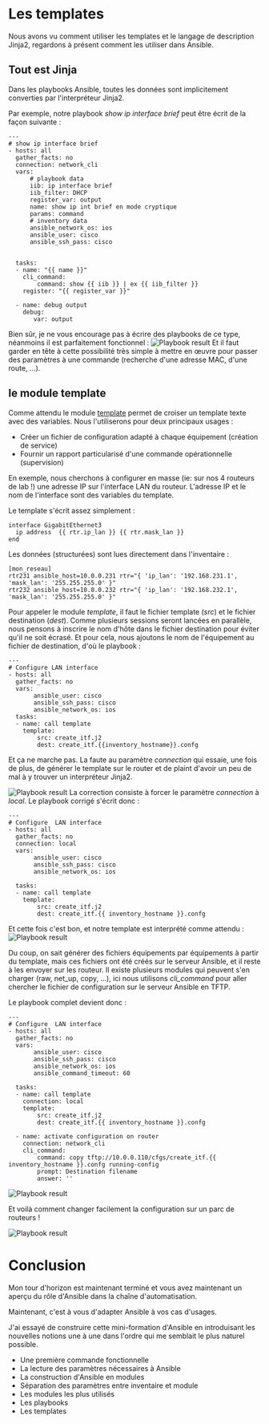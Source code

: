 
# Les templates

Nous avons vu comment utiliser les templates et le langage de description Jinja2, regardons à présent comment les utiliser dans Ansible.


## Tout est Jinja
Dans les playbooks Ansible, toutes les données sont  implicitement  converties par l'interpréteur Jinja2.

Par exemple, notre playbook *show ip interface brief* peut être écrit de la façon suivante :

    ---
    # show ip interface brief
    - hosts: all
      gather_facts: no
      connection: network_cli
      vars:
          # playbook data
          iib: ip interface brief
          iib_filter: DHCP
          register_var: output
          name: show ip int brief en mode cryptique
          params: command
          # inventory data
          ansible_network_os: ios
          ansible_user: cisco
          ansible_ssh_pass: cisco
    
    
      tasks:
      - name: "{{ name }}"
        cli_command:
            command: show {{ iib }} | ex {{ iib_filter }}
        register: "{{ register_var }}"
    
      - name: debug output
        debug:
           var: output


Bien sûr,  je ne vous encourage pas à écrire des playbooks de ce type, néanmoins il est parfaitement fonctionnel :
![Playbook result](https://github.com/PJO2/Ansible-for-network-guys/raw/master/images/jinja2playbooks.png)
Et il faut garder en tête à cette possibilité très simple à mettre en œuvre pour passer des paramètres à une commande (recherche d'une adresse MAC, d'une route, ...).


## le module template

Comme attendu le module [template](https://docs.ansible.com/ansible/latest/modules/template_module.html) permet de croiser un template texte avec des variables. Nous l'utiliserons pour deux principaux usages  :

 - Créer un fichier de configuration adapté à chaque équipement (création de service)
 - Fournir un rapport particularisé d'une commande opérationnelle (supervision)

En exemple, nous cherchons à configurer en masse (ie: sur nos 4 routeurs de lab !) une adresse IP sur l'interface  LAN du routeur.
L'adresse IP et le nom de l'interface sont des variables du template.

Le template s'écrit assez simplement :

    interface GigabitEthernet3
      ip address  {{ rtr.ip_lan }} {{ rtr.mask_lan }}
    end

Les données (structurées) sont lues directement dans l'inventaire :

    [mon_reseau]
    rtr231 ansible_host=10.0.0.231 rtr="{ 'ip_lan': '192.168.231.1', 'mask_lan': '255.255.255.0' }"
    rtr232 ansible_host=10.0.0.232 rtr="{ 'ip_lan': '192.168.232.1', 'mask_lan': '255.255.255.0' }"
    

Pour appeler le module *template*, il faut le fichier template (*src*) et le fichier destination (*dest*). Comme plusieurs sessions seront lancées en parallèle, nous pensons à inscrire le nom d'hôte dans le fichier destination pour éviter qu'il ne soit écrasé. Et pour cela, nous ajoutons le nom de l'équipement au fichier de destination, d'où le playbook :

    ---
    # Configure LAN interface
    - hosts: all
      gather_facts: no
      vars:
           ansible_user: cisco
           ansible_ssh_pass: cisco
           ansible_network_os: ios
      tasks:
      - name: call template
        template:
            src: create_itf.j2
            dest: create_itf.{{inventory_hostname}}.confg


Et ça ne marche pas. La faute au paramètre *connection* qui essaie, une fois de plus, de générer  le template sur le router et de plaint d'avoir un peu de mal à y trouver un interpréteur Jinja2. 

![Playbook result](https://github.com/PJO2/Ansible-for-network-guys/raw/master/images/jinja2playbooks2.png)
La correction consiste à forcer le paramètre *connection* à *local*.
Le playbook corrigé s'écrit donc :

    ---
    # Configure  LAN interface
    - hosts: all
      gather_facts: no
      connection: local
      vars:
           ansible_user: cisco
           ansible_ssh_pass: cisco
           ansible_network_os: ios
    
      tasks:
      - name: call template
        template:
            src: create_itf.j2
            dest: create_itf.{{ inventory_hostname }}.confg

Et cette fois c'est bon, et notre template est interprété comme attendu :
![Playbook result](https://github.com/PJO2/Ansible-for-network-guys/raw/master/images/jinja2playbooks3.png)

Du coup, on sait générer des fichiers équipements par équipements à partir du template, mais ces fichiers ont été créés sur le serveur Ansible, et il reste à les envoyer sur les routeur.
Il existe plusieurs modules qui peuvent s'en charger (raw, net_up, copy, ...), ici nous utilisons *cli_command* pour aller chercher  le fichier de configuration sur le serveur Ansible en TFTP.

Le playbook complet devient donc :

    ---
    # Configure  LAN interface
    - hosts: all
      gather_facts: no
      vars:
           ansible_user: cisco
           ansible_ssh_pass: cisco
           ansible_network_os: ios
           ansible_command_timeout: 60
    
      tasks:
      - name: call template
        connection: local
        template:
            src: create_itf.j2
            dest: create_itf.{{ inventory_hostname }}.confg
    
      - name: activate configuration on router
        connection: network_cli
        cli_command:
            command: copy tftp://10.0.0.110/cfgs/create_itf.{{ inventory_hostname }}.confg running-config
            prompt: Destination filename
            answer: ''


![Playbook result](https://github.com/PJO2/Ansible-for-network-guys/raw/master/images/jinja2playbooks5.png)

Et voilà comment changer facilement la configuration sur un parc de routeurs !

![Playbook result](https://github.com/PJO2/Ansible-for-network-guys/raw/master/images/jinja2playbooks4.png)

# Conclusion

Mon tour d'horizon est maintenant terminé et vous avez maintenant un aperçu du rôle d'Ansible dans la chaîne d'automatisation.  

Maintenant, c'est à vous d'adapter Ansible à vos cas d'usages. 


J'ai essayé de construire cette mini-formation d'Ansible en introduisant les nouvelles notions une à une dans l'ordre qui me semblait le plus naturel possible.

 - Une première commande fonctionnelle
 - La lecture des paramètres nécessaires à Ansible
 - La construction d'Ansible en modules
 - Séparation des paramètres entre inventaire et module
 - Les modules les plus utilisés
 - Les playbooks
 - Les templates


<!--stackedit_data:
eyJoaXN0b3J5IjpbMjcwNjk4NjU1LC0yMjIxNTMzNzgsMTU2Mz
MzMDQ1LC01MDI2OTI0MDQsLTk5OTU1MzA3MiwxNDA2MDE0NjM1
LDc4NTQ1NDY2MCw4MDA3NTY5MjIsNDUyMDk4MDIxLC0xODYxOD
M0MDgxLC05MzYyNjIwMDgsMjEwNjQ4MTgwLC0xNzAzNTE1MTM4
LC04NzIwMTMwODMsLTEzOTgzOTE0MiwxMzk0NjQ1MDI4LDQ0Nj
M4MDExMV19
-->